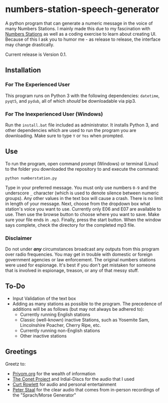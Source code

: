 # numbers-station-speech-generator
A python program that can generate a numeric message in the voice of many Numbers Stations. I mainly made this due to my fascination with [Numbers Stations](https://www.youtube.com/watch?v=Fv-IMcnL3OU) as well as a coding exercise to learn about creating UI. Because of this I ask you to humor me -  as release to release, the interface may change drastically.

Current release is Version 0.1.


## Installation

### For The Experienced User

This program runs on Python 3 with the following dependencies: `datetime`, `pyqt5`, and `pydub`, all of which *should* be downloadable via pip3.

### For The Inexperienced User (Windows)
Run the `install.bat` file included as administrator. It installs Python 3, and other dependencies which are used to run the program you are downloading. Make sure to type `Y` or `Yes` when prompted.

## Use
To run the program, open command prompt (Windows) or terminal (Linux) to the folder you downloaded the repository to and execute the command:

`python numberstation.py`

Type in your preferred message. You must only use numbers `0-9` and the underscore `_` character (which is used to denote silence between numeric groups). Any other values in the text box will cause a crash. There is no limit in length of your message. Next, choose from the dropdown box what station's voice you want to use. Currently only E06 and E07 are available to use. Then use the browse button to choose where you want to save. Make sure your file ends in `.mp3`. Finally, press the start button. When the window says complete, check the directory for the completed mp3 file.

### Disclaimer
Do not under ***any*** circumstances broadcast any outputs from this program over radio frequencies. You may get in trouble with domestic or foreign government agencies or law enforcement. The original numbers stations were used for espionage. It's best if you don't get mistaken for someone that is involved in espionage, treason, or any of that messy stuff.

## To-Do

* Input Validation of the text box
* Adding as many stations as possible to the program. The precedence of additions will be as follows (but may not always be adhered to):
  * Currently running English stations
  * Classic (well-known) inactive Stations, such as Yosemite Sam, Lincolnshire Poacher, Cherry Ripe, etc.
  * Currently running non-English stations
  * Other inactive stations


## Greetings

Greetz to:

* [Priyom.org](http://priyom.org/) for the wealth of information
* [The Conet Project](https://soundcloud.com/the-conet-project) and Irdial-Discs for the audio that I used
* [Curt Rowlett](https://www.youtube.com/channel/UCe5FPUKjHYMbUkG3zbOxfQw) for audio and personal entertainment
* [Peter Staal](https://www.youtube.com/channel/UCjyCsy5ujhnBUORY9IHtM7w) for the clear audio that comes from in-person recordings of the "Sprach/Morse Generator"



